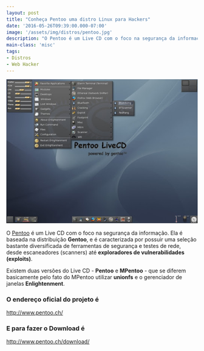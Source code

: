 ```yaml
---
layout: post
title: "Conheça Pentoo uma distro Linux para Hackers"
date: '2016-05-26T09:39:00.000-07:00'
image: '/assets/img/distros/pentoo.jpg'
description: "O Pentoo é um Live CD com o foco na segurança da informação."
main-class: 'misc'
tags:
- Distros
- Web Hacker
---
```

![Conheça Pentoo uma distro Linux para Hackers](/assets/img/distros/pentoo.jpg "Conheça Pentoo uma distro Linux para Hackers")

O [Pentoo](http://www.pentoo.ch/) é um Live CD com o foco na segurança da informação. Ela é baseada na distribuição __Gentoo__, e é caracterizada por possuir uma seleção bastante diversificada de ferramentas de segurança e testes de rede, desde escaneadores (scanners) até __exploradores de vulnerabilidades (exploits)__.

Existem duas versões do Live CD - __Pentoo__ e __MPentoo__ - que se diferem basicamente pelo fato do MPentoo utilizar __unionfs__ e o gerenciador de janelas __Enlightenment__.

### O endereço oficial do projeto é
<http://www.pentoo.ch/>

### E para fazer o Download é
<http://www.pentoo.ch/download/>
